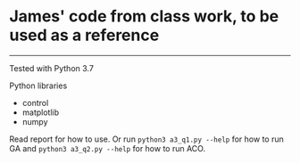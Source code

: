 # James' code from class work, to be used as a reference

---

Tested with Python 3.7

Python libraries
- control
- matplotlib
- numpy

Read report for how to use. Or run `python3 a3_q1.py --help` for how to run GA and `python3 a3_q2.py --help` for how to run ACO.
